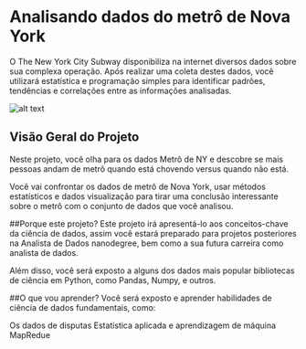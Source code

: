 # Analisando dados do metrô de Nova York
O The New York City Subway disponibiliza na internet diversos dados sobre sua complexa operação. Após realizar uma coleta destes dados, você utilizará estatística e programação simples para identificar padrões, tendências e correlações entre as informações analisadas.

![alt text](https://github.com/vyniciuss/analise-metro-nova-york/blob/master/subway.jpg)

## Visão Geral do Projeto
Neste projeto, você olha para os dados Metrô de NY e descobre se mais pessoas andam de metrô quando está chovendo versus quando não está.

Você vai confrontar os dados de metrô de Nova York, usar métodos estatísticos e dados visualização para tirar uma conclusão interessante sobre o metrô com o conjunto de dados que você analisou.

##Porque este projeto?
Este projeto irá apresentá-lo aos conceitos-chave da ciência de dados, assim você estará preparado para projetos posteriores na Analista de Dados nanodegree, bem como a sua futura carreira como analista de dados.

Além disso, você será exposto a alguns dos dados mais popular bibliotecas de ciência em Python, como Pandas, Numpy, e outros.

##O que vou aprender?
Você será exposto e aprender habilidades de ciência de dados fundamentais, como:

Os dados de disputas
Estatística aplicada e aprendizagem de máquina
MapRedue
